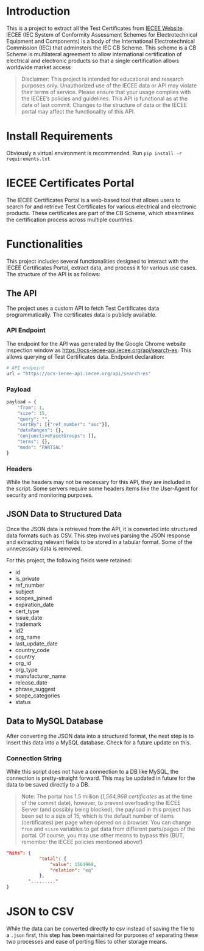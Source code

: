 # Introduction
This is a project to extract all the Test Certificates from [IECEE Website](https://certificates.iecee.org/#/search). IECEE (IEC System of Conformity Assessment Schemes for Electrotechnical Equipment and Components) is a body of the International Electrotechnical Commission (IEC) that adminsters the IEC CB Scheme. This scheme is a CB Scheme is multilateral agreement to allow international certification of electrical and electronic products so that a single certification allows worldwide market access

> Disclaimer: This project is intended for educational and research purposes only. Unauthorized use of the IECEE data or API may violate their terms of service. Please ensure that your usage complies with the IECEE’s policies and guidelines. This API is functional as at the date of last commit. Changes to the structure of data or the IECEE portal may affect the functionality of this API.

# Install Requirements
Obviously a virtual environment is recommended. 
Run `pip install -r requirements.txt` 

# IECEE Certificates Portal
The IECEE Certificates Portal is a web-based tool that allows users to search for and retrieve Test Certificates for various electrical and electronic products. These certificates are part of the CB Scheme, which streamlines the certification process across multiple countries.

# Functionalities
This project includes several functionalities designed to interact with the IECEE Certificates Portal, extract data, and process it for various use cases. The structure of the API is as follows:

## The API
The project uses a custom API to fetch Test Certificates data programmatically. The certificates data is publicly available. 

### API Endpoint
The endpoint for the API was generated by the Google Chrome website inspection window as <https://ocs-iecee-api.iecee.org/api/search-es>. 
This allows querying of Test Certificates data.
Endpoint declaration:
```python
# API endpoint
url = "https://ocs-iecee-api.iecee.org/api/search-es"

```

### Payload
```python 
payload = {
    "from": 1,
    "size": 15,
    "query": "",
    "sortBy": [{"ref_number": "asc"}],
    "dateRanges": {},
    "conjunctiveFacetGroups": [],
    "terms": {},
    "mode": "PARTIAL"
}
```

### Headers
While the headers may not be necessary for this API, they are included in the script. Some servers require some headers items like the User-Agent for security and monitoring purposes.

## JSON Data to Structured Data
Once the JSON data is retrieved from the API, it is converted into structured data formats such as CSV. This step involves parsing the JSON response and extracting relevant fields to be stored in a tabular format. Some of the unnecessary data is removed.

For this project, the following fields were retained:
- id
- is_private
- ref_number
- subject
- scopes_joined
- expiration_date
- cert_type
- issue_date
- trademark
- id2
- org_name
- last_update_date
- country_code
- country
- org_id
- org_type
- manufacturer_name
- release_date
- phrase_suggest
- scope_categories
- status

## Data to MySQL Database
After converting the JSON data into a structured format, the next step is to insert this data into a MySQL database. Check for a future update on this.

### Connection String
While this script does not have a connection to a DB like MySQL, the connection is pretty-straight forward. This may be updated in future for the data to be saved directly to a DB.

> Note: The portal has 1.5 million (*1,564,968 certificates* as at the time of the commit date), however, to prevent overloading the IECEE Server (and possibly being blocked), the payload in this project has been set to a size of 15, which is the default number of items (certificates) per page when opened on a browser. You can change `from` and `sisze` variables to get data from different parts/pages of the portal. Of course, you may use other means to bypass this (BUT, remember the IECEE policies mentioned above!)

```json
"hits": {
            "total": {
                "value": 1564968,
                "relation": "eq"
            },
        "........."
}
```

# JSON to CSV
While the data can be converted directly to csv instead of saving the file to a `.json` first, this step has been maintained for purposes of separating these two processes and ease of porting files to other storage means.